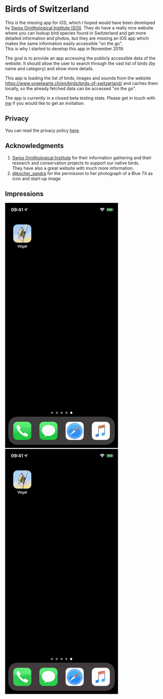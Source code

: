 #  Birds of Switzerland

This is the missing app for iOS, which I hoped would have been developed by [Swiss Ornithological Institute (SOI)](https://vogelwarte.ch).
They do have a really nice website where you can lookup bird species found in Switzerland and get more detailed information and photos, but they are missing
an iOS app which makes the same information easily accessible "on the go".  
This is why I started to develop this app in November 2019.

The goal is to provide an app accessing the publicly accessible data of the website. It should allow the user to search through the vast list of birds (by name and category) and show more details.

This app is loading the list of birds, images and sounds from the website https://www.vogelwarte.ch/en/birds/birds-of-switzerland/ and caches them locally, 
so the already fetched data can be accessed "on the go".

The app is currently in a closed beta testing state. Please get in touch with [me](mailto:pd95@users.noreply.github.com?subject=Swiss-Birds-App%20beta) if you would like to get an invitation.

## Privacy

You can read the privacy policy [here](privacy.md).

## Acknowledgments

1. [Swiss Ornithological Institute](https://vogelwarte.ch) for their information gathering and their research and conservation projects to support our native birds.    
They have also a great website with much more information.
2. [@kocher_sandra](https://twitter.com/kocher_sandra) for the permission to her photograph of a Blue Tit as icon and start-up image

## Impressions

![iPhone Bird Search](assets/images/iPhoneX_01_Bird_Search_de.gif)
![iPhone Filter Search](assets/images/iPhoneX_02_Filter_Search_de.gif)
